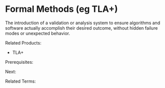 # Formal Methods (eg TLA+)

The introduction of a validation or analysis system to ensure algorithms and software actually accomplish their desired outcome, without hidden failure modes or unexpected behavior.

Related Products:

- TLA+

Prerequisites:

Next:

Related Terms:
